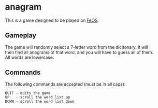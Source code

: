 anagram
=======

This is a game designed to be played on [FeOS](https://github.com/fincs/FeOS "FeOS").

Gameplay
--------

The game will randomly select a 7-letter word from the dicitonary. It will then find all anagrams of that word, and you will have to guess all of them. All words are lowercase.

Commands
--------

The following commands are accepted (must be in all caps):

    QUIT - quits the game
    UP   - scroll the word list up
    DOWN - scroll the word list down

